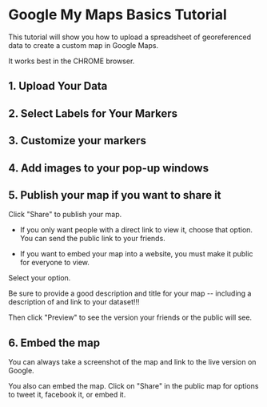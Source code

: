 # Google My Maps Basics Tutorial

This tutorial will show you how to upload a spreadsheet of georeferenced data to create a custom map in Google Maps.

It works best in the CHROME browser.

## 1. Upload Your Data

## 2. Select Labels for Your Markers

## 3. Customize your markers

## 4. Add images to your pop-up windows

## 5. Publish your map if you want to share it

Click "Share" to publish your map.  

 - If you only want people with a direct link to view it, choose that option.  You can send the public link to your friends.

 - If you want to embed your map into a website, you must make it public for everyone to view.

Select your option. 

Be sure to provide a good description and title for your map -- including a description of and link to your dataset!!!

Then click "Preview" to see the version your friends or the public will see.

## 6. Embed the map

You can always take a screenshot of the map and link to the live version on Google.

You also can embed the map.  Click on "Share" in the public map for options to tweet it, facebook it, or embed it.


